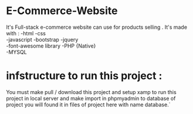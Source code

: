 # E-Commerce-Website
It's Full-stack e-commerce website can use for products selling .
It's made with : 
-html 
-css  
-javascript 
-bootstrap 
-jquery  
-font-awesome library
-PHP {Native}  
-MYSQL 
#  infstructure to run this project :
You must make pull / download this project and setup xamp to run this project in local server 
and make import in phpmyadmin to database of project you will found it in files of project here with name database.`
